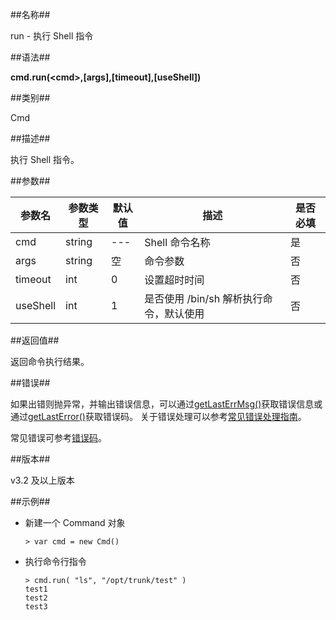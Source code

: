 ##名称##

run - 执行 Shell 指令

##语法##

**cmd.run(\<cmd\>,[args],[timeout],[useShell])**

##类别##

Cmd

##描述##

执行 Shell 指令。

##参数##

| 参数名   | 参数类型 | 默认值 | 描述            | 是否必填 |
| -------- | -------- | ------ | --------------- | -------- |
| cmd      | string   | ---    | Shell 命令名称  | 是       |
| args     | string   | 空     | 命令参数        | 否       |
| timeout  | int      | 0      | 设置超时时间    | 否       |	
| useShell | int      | 1      | 是否使用 /bin/sh 解析执行命令，默认使用 | 否       |

##返回值##

返回命令执行结果。

##错误##

如果出错则抛异常，并输出错误信息，可以通过[getLastErrMsg()](manual/Manual/Sequoiadb_Command/Global/getLastErrMsg.md)获取错误信息或通过[getLastError()](manual/Manual/Sequoiadb_Command/Global/getLastError.md)获取错误码。
关于错误处理可以参考[常见错误处理指南](manual/FAQ/faq_sdb.md)。

常见错误可参考[错误码](manual/Manual/Sequoiadb_error_code.md)。

##版本##

v3.2 及以上版本

##示例##

* 新建一个 Command 对象

    ```lang-javascript
    > var cmd = new Cmd()
    ```

* 执行命令行指令

    ```lang-javascript
    > cmd.run( "ls", "/opt/trunk/test" )
    test1
    test2
    test3  
    ```
